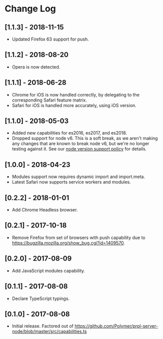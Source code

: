 # Change Log

<!-- ## Unreleased -->
<!-- Add new, unreleased changes here. -->

## [1.1.3] - 2018-11-15
* Updated Firefox 63 support for push.

## [1.1.2] - 2018-08-20
* Opera is now detected.

## [1.1.1] - 2018-06-28
* Chrome for iOS is now handled correctly, by delegating to the corresponding
  Safari feature matrix.
* Safari for iOS is handled more accurately, using iOS version.

## [1.1.0] - 2018-05-03
* Added new capabilities for es2016, es2017, and es2018.
* Dropped support for node v6. This is a soft break, as we aren't making any
  changes that are known to break node v6, but we're no longer testing against
  it. See our [node version support
  policy](https://www.polymer-project.org/2.0/docs/tools/node-support) for
  details.

## [1.0.0] - 2018-04-23
- Modules support now requires dynamic import and import.meta.
- Latest Safari now supports service workers and modules.

## [0.2.2] - 2018-01-01
- Add Chrome Headless browser.

## [0.2.1] - 2017-10-18
- Remove Firefox from set of browsers with push capability due to
  https://bugzilla.mozilla.org/show_bug.cgi?id=1409570.

## [0.2.0] - 2017-08-09
- Add JavaScript modules capability.

## [0.1.1] - 2017-08-08
- Declare TypeScript typings.

## [0.1.0] - 2017-08-08
- Initial release. Factored out of
  https://github.com/Polymer/prpl-server-node/blob/master/src/capabilities.ts
